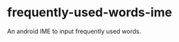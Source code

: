 frequently-used-words-ime
=========================

An android IME to input frequently used words.
